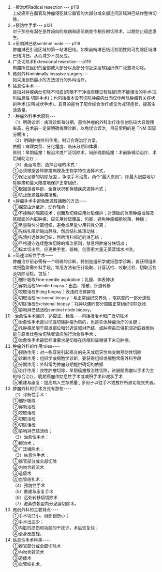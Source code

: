 1. =根治术Radical resection --- p119  
上皮癌所在器官及肿瘤侵犯其它器官的大部分或全部连同区域淋巴结作整块切除。  
2. =预防性手术--- p121  
对于那些有潜在恶性趋向的疾病和癌前病变作相应的切除术，以期防止癌症发生。  
3. =前哨淋巴结sentinel node --- p119  
肿瘤淋巴引流区域的第一站淋巴结。如果前哨淋巴结活检阴性则可免除区域淋巴结清扫，从而减少不良反应。  
4. 广泛切除术Extensional resection---p119  
肉瘤所在组织的全部或大部分以及部分邻近深层软组织作广泛整块切除。  
5. 微创外科minimally invasive surgery---  
指采用创伤最小的方法进行的外科治疗。  
6. 姑息性手术---  
是指对肿瘤病灶切除不彻底(肉眼不干净或病理见有残留)而不能根治的手术(又叫姑息性
切除手术)；也包括根本没有切除肿瘤病灶而仅作解除肿瘤有关症状的手术(又叫减状手术)。其目的是为了配合综合治疗或仅为减轻症状、提高生活质量。  
7. =肿瘤外科手术原则---  
（1）明确诊断：病理诊断和分期，恶性肿瘤的外科治疗往往创伤较大且致残率高，在术前一定要明确病理诊断，以免误诊误治，目前常用的是 TNM 国际分期法；  
（2）明确肿瘤外科作用，制订合理治疗方案，  
依据：病理类型、分化程度、临床分期和体质、  
原则：早期癌瘤：根治术或广泛切除术，局部晚期癌瘤：术前新辅助治疗、术后辅助治疗；  
（3）全面考虑，选择合理的术式：  
①必须根据各种肿瘤病理及生物学特性选择术式，  
②保证足够的切除范围 ，争取手术治愈，两个“最大原则”，即最大限度地切除肿瘤和最大限度地保护正常组织，  
③根据患者年龄、全身状况和伴随疾病选择术式；  
④防止医源性肿瘤播散。  
8. =肿瘤手术中避免医源性播散的方法----  
①探查由远至近，动作轻柔；  
②不接触的隔离技术：创面及切缘应用纱垫保护；对溃破的体表肿瘤或侵及浆膜面的内脏肿瘤，应先用纱垫覆盖、包裹，避免肿瘤细胞脱落、种植；  
③尽量锐性分离组织，避免或尽量少用钝性分离；  
④先结扎阻断输出静脉，然后结扎处理动脉；  
⑤先清扫远处淋巴结、然后清扫邻近的淋巴结；  
⑥严格遵守连续整块切除的根治原则，禁忌将肿瘤分块切出；  
⑦标本切出后，应更换手套、器械，创面用大量无菌蒸馏水冲洗。  
9. =简述诊断性手术----  
肿瘤治疗前必需有一个明确的诊断，特别是组织学或细胞学诊断，要获得组织或细胞常需外科手段。常用方法有细针吸取、针穿活检、咬取活检、切取活检及切除活检。包括：   
①细针吸取Fine-needle aspiration：乳腺、体表肿块  
②穿刺活检Needle biopsy：出血、播散、针道转移   
③咬取活检Biting biopsy：表浅的溃疡肿物  
④切取活检Incisional biopsy：与正常组织交界处 ，取病变的一部分送检  
⑤切除活检Excisional biopsy：将肿块连同部分周围正常组织切除送检  
⑥前哨淋巴结活检sentinel node biopsy。  
10. -治愈性手术目的、适应证、标准----包括根治术和广泛切除术  
①治愈性手术是以彻底切除肿瘤为目的，也是实体肿瘤治疗的关键；  
②凡肿瘤局限于原发部位和邻近区域淋巴结，或肿瘤虽已侵犯邻近脏器但尚能与原发灶整块切除者皆应施行治愈性手术；  
③治愈性手术最低标准要求是切缘在肉眼和显微镜下未见肿瘤。  
11. 肿瘤外科的作用roles----  
①预防作用：对一些容易引起癌变的先天或后天性病变做预防性切除  
②诊断作用：组织学或细胞学诊断，要获得组织或细胞常需外科手段  
③分期作用：外科常为肿瘤分期提供确切的依据  
④治疗作用：良性肿瘤切除，早期癌瘤根治性切除，进展期癌瘤以手术为主的综合治疗，晚期癌瘤作姑息性手术或减积手术和减状手术  
⑤重建与康复：提高病人生存质量 , 多用于以往手术或放疗所致功能丧失者。  
12. 肿瘤外科的手术方式有那些----  
（1）诊断性手术：  
①细针吸取  
②穿刺活检   
③咬取活检  
④切取活检  
⑤切除活检  
⑥前哨淋巴结活检；  
（2）治愈性手术：  
①根治术；   
②广泛根除术；  
（3）姑息性手术：   
①器官部分或全部切除  
②内吻合转流术  
③造瘘术  
④血管结扎术；  
（4）预防性手术  
（5）重建与康复手术  
（6）远处转移癌切除术  
（7）激素依赖型内分泌腺切除术。  
13. 微创外科的主要特点----  
①手术切口小，局部创伤小；  
②手术出血少；  
③内脏的损伤和功能的干扰少，术后恢复快；   
④全身反应轻。  
14. 姑息性手术种类----  
①器官部分或全部切除术  
②内吻合转流术  
③造瘘术  
④血管结扎术。  
